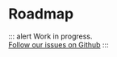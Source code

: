 # Roadmap

<p>

::: alert Work in progress.  
[Follow our issues on Github](https://github.com/vue-a11y/vue-a11y.com/issues/)
:::

</p>